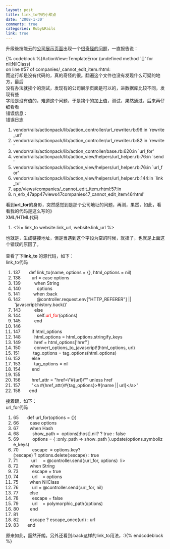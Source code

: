 ```yaml
---
layout: post
title: link_to中的小甜点
date: '2008-1-30'
comments: true
categories: Ruby&Rails
link: true
---
```

<p>升级後技能云的<a href="http://www.itechtag.com/companies">公司展示页面</a>出现一个<a href="http://code.google.com/p/itechtag/issues/detail?id=49">很奇怪的问题</a>，一直报告说：</p>
{% codeblock %}ActionView::TemplateError (undefined method `[]' for nil:NilClass)<br />on line #57 of companies/_cannot_edit_item.rhtml:<br />而这行却是没有代码的，真的奇怪的很。翻遍这个文件也没有发现什么可疑的地方，最后<br />没有办法就挨个的测试，发现有的公司展示页面是可以的，进数据库比较不同，发现有些<br />字段是没有值的，难道这个问题，于是挨个的加上值，测试，果然通过，后来再仔细看看<br />错误信息：<div class="codeText"><div class="codeHead">错误日志</div><ol start="1" class="dp-xml"><li class="alt"><span><span>vendor/rails/actionpack/lib/action_controller/url_rewriter.rb:96:in&nbsp;`rewrite_url'&nbsp;&nbsp;</span></span></li><li class=""><span>vendor/rails/actionpack/lib/action_controller/url_rewriter.rb:82:in&nbsp;`rewrite'&nbsp;&nbsp;</span></li><li class="alt"><span>vendor/rails/actionpack/lib/action_controller/base.rb:620:in&nbsp;`url_for'&nbsp;&nbsp;</span></li><li class=""><span>vendor/rails/actionpack/lib/action_view/helpers/url_helper.rb:76:in&nbsp;`send'&nbsp;&nbsp;</span></li><li class="alt"><span>vendor/rails/actionpack/lib/action_view/helpers/url_helper.rb:76:in&nbsp;`url_for'&nbsp;&nbsp;</span></li><li class=""><span>vendor/rails/actionpack/lib/action_view/helpers/url_helper.rb:144:in&nbsp;`link_to'&nbsp;&nbsp;</span></li><li class="alt"><span>app/views/companies/_cannot_edit_item.rhtml:57:in&nbsp;&nbsp;</span></li><li class=""><span>n_erb_47app47views47companies47_cannot_edit_item46rhtml'&nbsp;&nbsp;</span></li></ol></div>看到<strong><span>url_for</span></strong>的身影，突然感觉到是那个公司地址的问题，再测，果然，如此，看看我的代码是这么写的》<br /><div class="codeText"><div class="codeHead">XML/HTML代码</div><ol start="1" class="dp-xml"><li class="alt"><span><span class="tag">&lt;</span><span>%=&nbsp;link_to&nbsp;website.link_url,&nbsp;website.link_url&nbsp;%</span><span class="tag">&gt;</span><span>&nbsp;&nbsp;</span></span></li></ol></div>也就是，生成链接地址，但是当遇到这个字段为空的时候，就挂了，也就是上面这个错误的原因了。<br /><br />查看了下<strong>link_to </strong>的源代码，如下：<br /><div class="codeText"><div class="codeHead">link_to代码</div><ol start="1" class="dp-rb"><li class="alt"><span><span>137&nbsp;&nbsp;&nbsp;&nbsp;&nbsp;&nbsp;&nbsp;</span><span class="keyword">def</span><span>&nbsp;link_to(name,&nbsp;options&nbsp;=&nbsp;{},&nbsp;html_options&nbsp;=&nbsp;</span><span class="keyword">nil</span><span>)&nbsp;&nbsp;</span></span></li><li class=""><span>138&nbsp;&nbsp;&nbsp;&nbsp;&nbsp;&nbsp;&nbsp;&nbsp;&nbsp;url&nbsp;=&nbsp;<span class="keyword">case</span><span>&nbsp;options&nbsp;&nbsp;</span></span></li><li class="alt"><span>139&nbsp;&nbsp;&nbsp;&nbsp;&nbsp;&nbsp;&nbsp;&nbsp;&nbsp;&nbsp;&nbsp;<span class="keyword">when</span><span>&nbsp;</span><span class="builtin">String</span><span>&nbsp;&nbsp;</span></span></li><li class=""><span>140&nbsp;&nbsp;&nbsp;&nbsp;&nbsp;&nbsp;&nbsp;&nbsp;&nbsp;&nbsp;&nbsp;&nbsp;&nbsp;options&nbsp;&nbsp;</span></li><li class="alt"><span>141&nbsp;&nbsp;&nbsp;&nbsp;&nbsp;&nbsp;&nbsp;&nbsp;&nbsp;&nbsp;&nbsp;<span class="keyword">when</span><span>&nbsp;</span><span class="symbol">:back</span><span>&nbsp;&nbsp;</span></span></li><li class=""><span>142&nbsp;&nbsp;&nbsp;&nbsp;&nbsp;&nbsp;&nbsp;&nbsp;&nbsp;&nbsp;&nbsp;&nbsp;&nbsp;<span class="variable">@controller</span><span>.request.env[</span><span class="string">&quot;HTTP_REFERER&quot;</span><span>]&nbsp;||&nbsp;</span><span class="string">'javascript:history.back()'</span><span>&nbsp;&nbsp;</span></span></li><li class="alt"><span>143&nbsp;&nbsp;&nbsp;&nbsp;&nbsp;&nbsp;&nbsp;&nbsp;&nbsp;&nbsp;&nbsp;<span class="keyword">else</span><span>&nbsp;&nbsp;</span></span></li><li class=""><span>144&nbsp;&nbsp;&nbsp;&nbsp;&nbsp;&nbsp;&nbsp;&nbsp;&nbsp;&nbsp;&nbsp;&nbsp;&nbsp;<span class="keyword">self</span><span>.<font color="#ff0000">url_for</font>(options)&nbsp;&nbsp;</span></span></li><li class="alt"><span>145&nbsp;&nbsp;&nbsp;&nbsp;&nbsp;&nbsp;&nbsp;&nbsp;&nbsp;&nbsp;&nbsp;<span class="keyword">end</span><span>&nbsp;&nbsp;</span></span></li><li class=""><span>146&nbsp;&nbsp;&nbsp;</span></li><li class="alt"><span>147&nbsp;&nbsp;&nbsp;&nbsp;&nbsp;&nbsp;&nbsp;&nbsp;&nbsp;<span class="keyword">if</span><span>&nbsp;html_options&nbsp;&nbsp;</span></span></li><li class=""><span>148&nbsp;&nbsp;&nbsp;&nbsp;&nbsp;&nbsp;&nbsp;&nbsp;&nbsp;&nbsp;&nbsp;html_options&nbsp;=&nbsp;html_options.stringify_keys&nbsp;&nbsp;</span></li><li class="alt"><span>149&nbsp;&nbsp;&nbsp;&nbsp;&nbsp;&nbsp;&nbsp;&nbsp;&nbsp;&nbsp;&nbsp;href&nbsp;=&nbsp;html_options[<span class="string">'href'</span><span>]&nbsp;&nbsp;</span></span></li><li class=""><span>150&nbsp;&nbsp;&nbsp;&nbsp;&nbsp;&nbsp;&nbsp;&nbsp;&nbsp;&nbsp;&nbsp;convert_options_to_javascript!(html_options,&nbsp;url)&nbsp;&nbsp;</span></li><li class="alt"><span>151&nbsp;&nbsp;&nbsp;&nbsp;&nbsp;&nbsp;&nbsp;&nbsp;&nbsp;&nbsp;&nbsp;tag_options&nbsp;=&nbsp;tag_options(html_options)&nbsp;&nbsp;</span></li><li class=""><span>152&nbsp;&nbsp;&nbsp;&nbsp;&nbsp;&nbsp;&nbsp;&nbsp;&nbsp;<span class="keyword">else</span><span>&nbsp;&nbsp;</span></span></li><li class="alt"><span>153&nbsp;&nbsp;&nbsp;&nbsp;&nbsp;&nbsp;&nbsp;&nbsp;&nbsp;&nbsp;&nbsp;tag_options&nbsp;=&nbsp;<span class="keyword">nil</span><span>&nbsp;&nbsp;</span></span></li><li class=""><span>154&nbsp;&nbsp;&nbsp;&nbsp;&nbsp;&nbsp;&nbsp;&nbsp;&nbsp;<span class="keyword">end</span><span>&nbsp;&nbsp;</span></span></li><li class="alt"><span>155&nbsp;&nbsp;&nbsp;</span></li><li class=""><span>156&nbsp;&nbsp;&nbsp;&nbsp;&nbsp;&nbsp;&nbsp;&nbsp;&nbsp;href_attr&nbsp;=&nbsp;<span class="string">&quot;href=\&quot;#{url}\&quot;&quot;</span><span>&nbsp;</span><span class="keyword">unless</span><span>&nbsp;href&nbsp;&nbsp;</span></span></li><li class="alt"><span>157&nbsp;&nbsp;&nbsp;&nbsp;&nbsp;&nbsp;&nbsp;&nbsp;&nbsp;<span class="string">&quot;&lt;a&nbsp;#{href_attr}#{tag_options}&gt;#{name&nbsp;||&nbsp;url}&lt;/a&gt;&quot;</span><span>&nbsp;&nbsp;</span></span></li><li class=""><span>158&nbsp;&nbsp;&nbsp;&nbsp;&nbsp;&nbsp;&nbsp;<span class="keyword">end</span><span>&nbsp;&nbsp;</span></span></li></ol></div>接着跟，如下：<div class="codeText"><div class="codeHead">url_for代码</div><ol start="1" class="dp-rb"><li class="alt"><span><span>65&nbsp;&nbsp;&nbsp;&nbsp;&nbsp;&nbsp;&nbsp;</span><span class="keyword">def</span><span>&nbsp;url_for(options&nbsp;=&nbsp;{})&nbsp;&nbsp;</span></span></li><li class=""><span>66&nbsp;&nbsp;&nbsp;&nbsp;&nbsp;&nbsp;&nbsp;&nbsp;&nbsp;<span class="keyword">case</span><span>&nbsp;options&nbsp;&nbsp;</span></span></li><li class="alt"><span>67&nbsp;&nbsp;&nbsp;&nbsp;&nbsp;&nbsp;&nbsp;&nbsp;&nbsp;<span class="keyword">when</span><span>&nbsp;</span><span class="builtin">Hash</span><span>&nbsp;&nbsp;</span></span></li><li class=""><span>68&nbsp;&nbsp;&nbsp;&nbsp;&nbsp;&nbsp;&nbsp;&nbsp;&nbsp;&nbsp;&nbsp;show_path&nbsp;=&nbsp;&nbsp;options[<span class="symbol">:host</span><span>].</span><span class="keyword">nil</span><span>?&nbsp;?&nbsp;</span><span class="keyword">true</span><span>&nbsp;:&nbsp;</span><span class="keyword">false</span><span>&nbsp;&nbsp;</span></span></li><li class="alt"><span>69&nbsp;&nbsp;&nbsp;&nbsp;&nbsp;&nbsp;&nbsp;&nbsp;&nbsp;&nbsp;&nbsp;options&nbsp;=&nbsp;{&nbsp;<span class="symbol">:only_path</span><span>&nbsp;=&gt;&nbsp;show_path&nbsp;}.update(options.symbolize_keys)&nbsp;&nbsp;</span></span></li><li class=""><span>70&nbsp;&nbsp;&nbsp;&nbsp;&nbsp;&nbsp;&nbsp;&nbsp;&nbsp;&nbsp;&nbsp;escape&nbsp;&nbsp;=&nbsp;options.key?(<span class="symbol">:escape</span><span>)&nbsp;?&nbsp;options.delete(</span><span class="symbol">:escape</span><span>)&nbsp;:&nbsp;</span><span class="keyword">true</span><span>&nbsp;&nbsp;</span></span></li><li class="alt"><span>71&nbsp;&nbsp;&nbsp;&nbsp;&nbsp;&nbsp;&nbsp;&nbsp;&nbsp;&nbsp;&nbsp;url&nbsp;&nbsp;&nbsp;&nbsp;&nbsp;=&nbsp;<span class="variable">@controller</span><span>.send(</span><span class="symbol">:url_for</span><span>,&nbsp;options)&nbsp;&nbsp;</span></span></

li><li class=""><span>72&nbsp;&nbsp;&nbsp;&nbsp;&nbsp;&nbsp;&nbsp;&nbsp;&nbsp;<span class="keyword">when</span><span>&nbsp;</span><span class="builtin">String</span><span>&nbsp;&nbsp;</span></span></li><li class="alt"><span>73&nbsp;&nbsp;&nbsp;&nbsp;&nbsp;&nbsp;&nbsp;&nbsp;&nbsp;&nbsp;&nbsp;escape&nbsp;=&nbsp;<span class="keyword">true</span><span>&nbsp;&nbsp;</span></span></li><li class=""><span>74&nbsp;&nbsp;&nbsp;&nbsp;&nbsp;&nbsp;&nbsp;&nbsp;&nbsp;&nbsp;&nbsp;url&nbsp;&nbsp;&nbsp;&nbsp;=&nbsp;options&nbsp;&nbsp;</span></li><li class="alt"><span>75&nbsp;&nbsp;&nbsp;&nbsp;&nbsp;&nbsp;&nbsp;&nbsp;&nbsp;<span class="keyword">when</span><span>&nbsp;</span><span class="builtin">NilClass</span><span>&nbsp;&nbsp;</span></span></li><li class=""><span>76&nbsp;&nbsp;&nbsp;&nbsp;&nbsp;&nbsp;&nbsp;&nbsp;&nbsp;&nbsp;&nbsp;url&nbsp;=&nbsp;<span class="variable">@controller</span><span>.send(</span><span class="symbol">:url_for</span><span>,&nbsp;</span><span class="keyword">nil</span><span>)&nbsp;&nbsp;</span></span></li><li class="alt"><span>77&nbsp;&nbsp;&nbsp;&nbsp;&nbsp;&nbsp;&nbsp;&nbsp;&nbsp;<span class="keyword">else</span><span>&nbsp;&nbsp;</span></span></li><li class=""><span>78&nbsp;&nbsp;&nbsp;&nbsp;&nbsp;&nbsp;&nbsp;&nbsp;&nbsp;&nbsp;&nbsp;escape&nbsp;=&nbsp;<span class="keyword">false</span><span>&nbsp;&nbsp;</span></span></li><li class="alt"><span>79&nbsp;&nbsp;&nbsp;&nbsp;&nbsp;&nbsp;&nbsp;&nbsp;&nbsp;&nbsp;&nbsp;url&nbsp;&nbsp;&nbsp;&nbsp;=&nbsp;polymorphic_path(options)&nbsp;&nbsp;</span></li><li class=""><span>80&nbsp;&nbsp;&nbsp;&nbsp;&nbsp;&nbsp;&nbsp;&nbsp;&nbsp;<span class="keyword">end</span><span>&nbsp;&nbsp;</span></span></li><li class="alt"><span>81&nbsp;&nbsp;&nbsp;</span></li><li class=""><span>82&nbsp;&nbsp;&nbsp;&nbsp;&nbsp;&nbsp;&nbsp;&nbsp;&nbsp;escape&nbsp;?&nbsp;escape_once(url)&nbsp;:&nbsp;url&nbsp;&nbsp;</span></li><li class="alt"><span>83&nbsp;&nbsp;&nbsp;&nbsp;&nbsp;&nbsp;&nbsp;<span class="keyword">end</span><span>&nbsp;&nbsp;</span></span></li></ol></div>原来如此，豁然开朗。另外还看到:back这样的link_to用法，:){% endcodeblock %}
